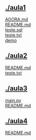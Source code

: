 #  <br>
## [./aula1](https://github.com/IgorAvilaPereira//tree/main/./aula1) <br>
[AGORA.md](https://github.com/IgorAvilaPereira//blob/main/./aula1/AGORA.md) <br>
[README.md](https://github.com/IgorAvilaPereira//blob/main/./aula1/README.md) <br>
[teste.sql](https://github.com/IgorAvilaPereira//blob/main/./aula1/teste.sql) <br>
[teste.txt](https://github.com/IgorAvilaPereira//blob/main/./aula1/teste.txt) <br>
[demo](https://github.com/IgorAvilaPereira//blob/main/./aula1/demo) <br>
## [./aula2](https://github.com/IgorAvilaPereira//tree/main/./aula2) <br>
[README.md](https://github.com/IgorAvilaPereira//blob/main/./aula2/README.md) <br>
[teste.txt](https://github.com/IgorAvilaPereira//blob/main/./aula2/teste.txt) <br>
## [./aula3](https://github.com/IgorAvilaPereira//tree/main/./aula3) <br>
[main.py](https://github.com/IgorAvilaPereira//blob/main/./aula3/main.py) <br>
[README.md](https://github.com/IgorAvilaPereira//blob/main/./aula3/README.md) <br>
## [./aula4](https://github.com/IgorAvilaPereira//tree/main/./aula4) <br>
[README.md](https://github.com/IgorAvilaPereira//blob/main/./aula4/README.md) <br>
